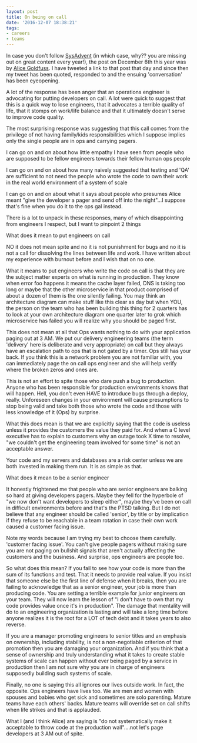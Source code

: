 ```yaml
---
layout: post
title: On being on call
date: '2016-12-07 18:38:21'
tags:
- careers
- teams
---
```


In case you don't follow [SysAdvent](https://sysadvent.blogspot.com/) (in which case, why?? you are missing out on great content every year!), the post on December 6th this year was by [Alice Goldfuss](https://sysadvent.blogspot.com/2016/12/day-6-no-more-on-call-martyrs.html). I have tweeted a link to that post that day and since then my tweet has been quoted, responded to and the ensuing 'conversation' has been eyeopening.

A lot of the response has been anger that an operations engineer is advocating for putting developers on call. A lot were quick to suggest that this is a quick way to lose engineers, that it advocates a terrible quality of life, that it stomps on work/life balance and that it ultimately doesn't serve to improve code quality.

The most surprising response was suggesting that this call comes from the privilege of not having family/kids responsibilities which I suppose implies only the single people are in ops and carrying pagers.

I can go on and on about how little empathy I have seen from people who are supposed to be fellow engineers towards their fellow human ops people

I can go on and on about how many naively suggested that testing and 'QA' are sufficient to not need the people who wrote the code to own their work in the real world environment of a system of scale

I can go on and on about what it says about people who presumes Alice meant "give the developer a pager and send off into the night"...I suppose that's fine when you do it to the ops gal instead.

There is a lot to unpack in these responses, many of which disappointing from engineers I respect, but I want to pinpoint 2 things

What does it mean to put engineers on call

NO it does not mean spite and no it is not punishment for bugs and no it is not a call for dissolving the lines between life and work. I have written about my experience with burnout before and I wish that on no one.

What it means to put engineers who write the code on call is that they are the subject matter experts on what is running in production. They know when error foo happens it means the cache layer failed, DNS is taking too long or maybe that the other microservice in that product comprised of about a dozen of them is the one silently failing. You may think an architecture diagram can make stuff like this clear as day but when YOU, the person on the team who has been building this thing for 2 quarters has to look at your own architecture diagram one quarter later to grok which microservice has failed you will realize why you should be paged first.

This does not mean at all that Ops wants nothing to do with your application paging out at 3 AM. We put our delivery engineering teams (the term 'delivery' here is deliberate and very appropriate) on call but they always have an escalation path to ops that is not gated by a timer. Ops still has your back. If you think this is a network problem you are not familiar with, you can immediately page the on call ops engineer and she will help verify where the broken zeros and ones are.

This is not an effort to spite those who dare push a bug to production. Anyone who has been responsible for production environments knows that will happen. Hell, you don't even HAVE to introduce bugs through a deploy, really. Unforeseen changes in your environment will cause presumptions to stop being valid and take both those who wrote the code and those with less knowledge of it (Ops) by surprise.

What this does mean is that we are explicitly saying that the code is useless unless it provides the customers the value they paid for. And when a C level executive has to explain to customers why an outage took X time to resolve, "we couldn't get the engineering team involved for some time" is not an acceptable answer.

Your code and my servers and databases are a risk center unless we are both invested in making them run. It is as simple as that.

What does it mean to be a senior engineer

It honestly frightened me that people who are senior engineers are balking so hard at giving developers pagers. Maybe they fell for the hyperbole of "we now don't want developers to sleep either", maybe they've been on call in difficult environments before and that's the PTSD talking. But I do not believe that any engineer should be called 'senior', by title or by implication if they refuse to be reachable in a team rotation in case their own work caused a customer facing issue.

Note my words because I am trying my best to choose them carefully. 'customer facing issue'. You can't give people pagers without making sure you are not paging on bullshit signals that aren't actually affecting the customers and the business. And surprise, ops engineers are people too.

So what does this mean? If you fail to see how your code is more than the sum of its functions and test. That it needs to provide real value. If you insist that someone else be the first line of defense when it breaks, then you are failing to acknowledge that as a senior engineer, your job is more than producing code. You are setting a terrible example for junior engineers on your team. They will now learn the lesson of "I don't have to own that my code provides value once it's in production". The damage that mentality will do to an engineering organization is lasting and will take a long time before anyone realizes it is the root for a LOT of tech debt and it takes years to also reverse.

If you are a manager promoting engineers to senior titles and an emphasis on ownership, including stability, is not a non-negotiable criterion of that promotion then you are damaging your organization. And if you think that a sense of ownership and truly understanding what it takes to create stable systems of scale can happen without ever being paged by a service in production then I am not sure why you are in charge of engineers supposedly building such systems of scale.

Finally, no one is saying this all ignores our lives outside work. In fact, the opposite. Ops engineers have lives too. We are men and women with spouses and babies who get sick and sometimes are solo parenting. Mature teams have each others' backs. Mature teams will override set on call shifts when life strikes and that is applauded.

What I (and I think Alice) are saying is "do not systematically make it acceptable to throw code at the production wall"....not let's page developers at 3 AM out of spite.
